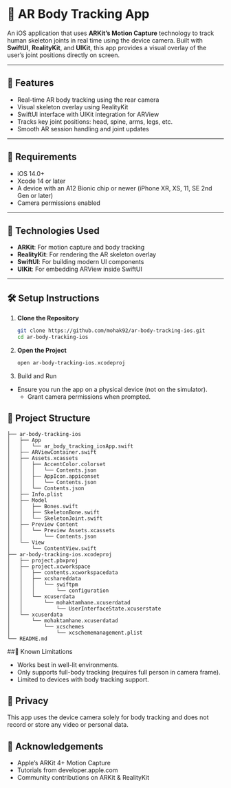 # 🕺 AR Body Tracking App

An iOS application that uses **ARKit’s Motion Capture** technology to track human skeleton joints in real time using the device camera. Built with **SwiftUI**, **RealityKit**, and **UIKit**, this app provides a visual overlay of the user’s joint positions directly on screen.

---

## 📱 Features

- Real-time AR body tracking using the rear camera
- Visual skeleton overlay using RealityKit
- SwiftUI interface with UIKit integration for ARView
- Tracks key joint positions: head, spine, arms, legs, etc.
- Smooth AR session handling and joint updates

---

## 🚀 Requirements

- iOS 14.0+
- Xcode 14 or later
- A device with an A12 Bionic chip or newer (iPhone XR, XS, 11, SE 2nd Gen or later)
- Camera permissions enabled

---

## 🧰 Technologies Used

- **ARKit**: For motion capture and body tracking
- **RealityKit**: For rendering the AR skeleton overlay
- **SwiftUI**: For building modern UI components
- **UIKit**: For embedding ARView inside SwiftUI

---

## 🛠 Setup Instructions

1. **Clone the Repository**
   ```bash
   git clone https://github.com/mohak92/ar-body-tracking-ios.git
   cd ar-body-tracking-ios
   ```

2. **Open the Project**
   ```bash
   open ar-body-tracking-ios.xcodeproj
   ```
3.	Build and Run
  - Ensure you run the app on a physical device (not on the simulator).
	- Grant camera permissions when prompted.

## 📂 Project Structure
```
├── ar-body-tracking-ios
│   ├── App
│   │   └── ar_body_tracking_iosApp.swift
│   ├── ARViewContainer.swift
│   ├── Assets.xcassets
│   │   ├── AccentColor.colorset
│   │   │   └── Contents.json
│   │   ├── AppIcon.appiconset
│   │   │   └── Contents.json
│   │   └── Contents.json
│   ├── Info.plist
│   ├── Model
│   │   ├── Bones.swift
│   │   ├── SkeletonBone.swift
│   │   └── SkeletonJoint.swift
│   ├── Preview Content
│   │   └── Preview Assets.xcassets
│   │       └── Contents.json
│   └── View
│       └── ContentView.swift
├── ar-body-tracking-ios.xcodeproj
│   ├── project.pbxproj
│   ├── project.xcworkspace
│   │   ├── contents.xcworkspacedata
│   │   ├── xcshareddata
│   │   │   └── swiftpm
│   │   │       └── configuration
│   │   └── xcuserdata
│   │       └── mohaktamhane.xcuserdatad
│   │           └── UserInterfaceState.xcuserstate
│   └── xcuserdata
│       └── mohaktamhane.xcuserdatad
│           └── xcschemes
│               └── xcschememanagement.plist
└── README.md
```

##📍 Known Limitations
- Works best in well-lit environments.
- Only supports full-body tracking (requires full person in camera frame).
- Limited to devices with body tracking support.

## 🔐 Privacy
This app uses the device camera solely for body tracking and does not record or store any video or personal data.

## 🙌 Acknowledgements
- Apple’s ARKit 4+ Motion Capture
-	Tutorials from developer.apple.com
-	Community contributions on ARKit & RealityKit
